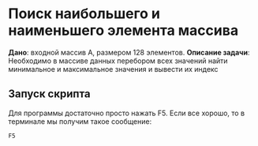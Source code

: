 # Поиск наибольшего и наименьшего элемента массива

**Дано**: входной массив А, размером 128 элементов.
**Описание задачи**: Необходимо в массиве данных перебором всех значений найти минимальное и максимальное значения и вывести их индекс

## Запуск скрипта
Для программы достаточно просто нажать F5.
Если все хорошо, то в терминале мы получим такое сообщение:
```bash
F5
```
